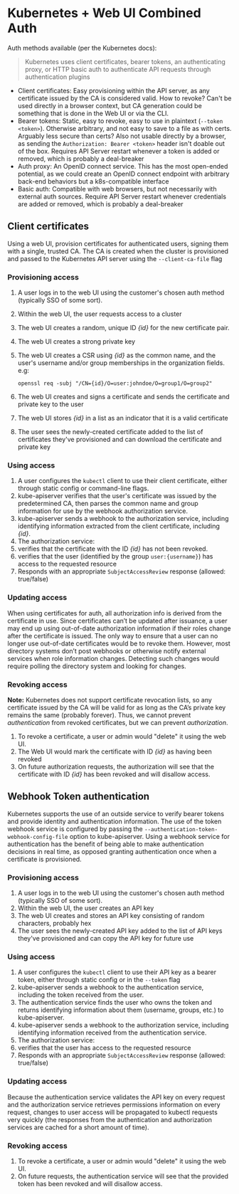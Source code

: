 # Kubernetes + Web UI Combined Auth

Auth methods available (per the Kubernetes docs):

> Kubernetes uses client certificates, bearer tokens, an authenticating proxy, or HTTP basic auth to authenticate API requests through authentication plugins

* Client certificates: Easy provisioning within the API server, as any certificate issued by the CA is considered valid. How to revoke? Can't be used directly in a browser context, but CA generation could be something that is done in the Web UI or via the CLI.
* Bearer tokens: Static, easy to revoke, easy to use in plaintext (`--token <token>`). Otherwise arbitrary, and not easy to save to a file as with certs. Arguably less secure than certs? Also not usable directly by a browser, as sending the `Authorization: Bearer <token>` header isn't doable out of the box. Requires API Server restart whenever a token is added or removed, which is probably a deal-breaker
* Auth proxy: An OpenID connect service. This has the most open-ended potential, as we could create an OpenID connect endpoint with arbitrary back-end behaviors but a k8s-compatible interface
* Basic auth: Compatible with web browsers, but not necessarily with external auth sources. Require API Server restart whenever credentials are added or removed, which is probably a deal-breaker

## Client certificates

Using a web UI, provision certificates for authenticated users, signing them with a single, trusted CA. The CA is created when the cluster is provisioned and passed to the Kubernetes API server using the `--client-ca-file` flag

### Provisioning access

1. A user logs in to the web UI using the customer's chosen auth method (typically SSO of some sort).
1. Within the web UI, the user requests access to a cluster
  1. The web UI creates a random, unique ID _{id}_ for the new certificate pair.
  1. The web UI creates a strong private key
  1. The web UI creates a CSR using _{id}_ as the common name, and the user's username and/or group memberships in the organization fields. e.g:

      ```
      openssl req -subj "/CN={id}/O=user:johndoe/O=group1/O=group2"
      ```

  1. The web UI creates and signs a certificate and sends the certificate and private key to the user
  1. The web UI stores _{id}_ in a list as an indicator that it is a valid certificate
1. The user sees the newly-created certificate added to the list of certificates they've provisioned and can download the certificate and private key

### Using access

1. A user configures the `kubectl` client to use their client certificate, either through static config or command-line flags.
1. kube-apiserver verifies that the user's certificate was issued by the predetermined CA, then parses the common name and group information for use by the webhook authorization service.
1. kube-apiserver sends a webhook to the authorization service, including identifying information extracted from the client certificate, including _{id}_.
1. The authorization service:
  1. verifies that the certificate with the ID _{id}_ has not been revoked.
  1. verifies that the user (identified by the group `user:{username}`) has access to the requested resource
  1. Responds with an appropriate `SubjectAccessReview` response (allowed: true/false)

### Updating access

When using certificates for auth, all authorization info is derived from the certificate in use. Since certificates can’t be updated after issuance, a user may end up using out-of-date authorization information if their roles change after the certificate is issued. The only way to ensure that a user can no longer use out-of-date certificates would be to revoke them. However, most directory systems don’t post webhooks or otherwise notify external services when role information changes. Detecting such changes would require polling the directory system and looking for changes.

### Revoking access

**Note:** Kubernetes does not support certificate revocation lists, so any certificate issued by the CA will be valid for as long as the CA’s private key remains the same (probably forever). Thus, we cannot prevent _authentication_ from revoked certificates, but we can prevent _authorization_.

1. To revoke a certificate, a user or admin would "delete" it using the web UI.
1. The Web UI would mark the certificate with ID _{id}_ as having been revoked
1. On future authorization requests, the authorization will see that the certificate with ID _{id}_ has been revoked and will disallow access.

## Webhook Token authentication

Kubernetes supports the use of an outside service to verify bearer tokens and provide identity and authentication information. The use of the token webhook service is configured by passing the `--authentication-token-webhook-config-file` option to kube-apiserver. Using a webhook service for authentication has the benefit of being able to make authentication decisions in real time, as opposed granting authentication once when a certificate is provisioned.

### Provisioning access

1. A user logs in to the web UI using the customer's chosen auth method (typically SSO of some sort).
1. Within the web UI, the user creates an API key
1. The web UI creates and stores an API key consisting of random characters, probably hex
1. The user sees the newly-created API key added to the list of API keys they've provisioned and can copy the API key for future use

### Using access

1. A user configures the `kubectl` client to use their API key as a bearer token, either through static config or in the `--token` flag
1. kube-apiserver sends a webhook to the authentication service, including the token received from the user.
  1. The authentication service finds the user who owns the token and returns identifying information about them (username, groups, etc.) to kube-apiserver.
1. kube-apiserver sends a webhook to the authorization service, including identifying information received from the authentication service.
1. The authorization service:
  1. verifies that the user has access to the requested resource
  1. Responds with an appropriate `SubjectAccessReview` response (allowed: true/false)

### Updating access

Because the authentication service validates the API key on every request and the authorization service retrieves permissions information on every request, changes to user access will be propagated to kubectl requests very quickly (the responses from the authentication and authorization services are cached for a short amount of time).

### Revoking access

1. To revoke a certificate, a user or admin would "delete" it using the web UI.
1. On future requests, the authentication service will see that the provided token has been revoked and will disallow access.

